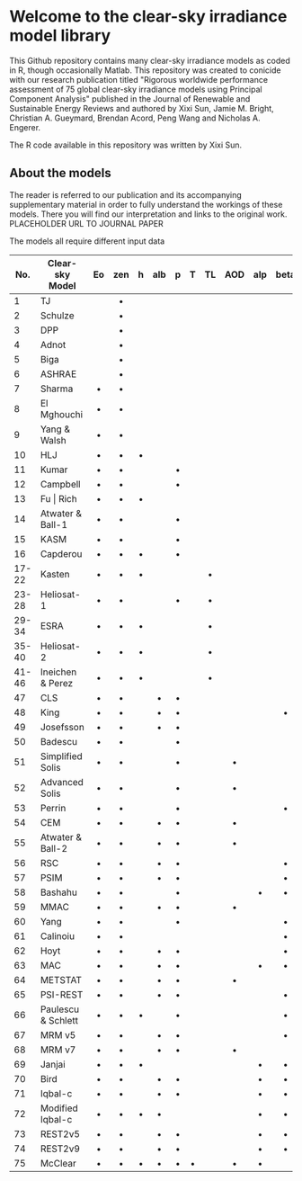 # Welcome to the clear-sky irradiance model library
This Github repository contains many clear-sky irradiance models as coded in R, though occasionally Matlab.
This repository was created to conicide with our research publication titled "Rigorous worldwide performance assessment of 75 global clear-sky irradiance models using Principal Component Analysis" published in the Journal of Renewable and Sustainable Energy Reviews and authored by Xixi Sun, Jamie M. Bright, Christian A. Gueymard, Brendan Acord, Peng Wang and Nicholas A. Engerer.

The R code available in this repository was written by Xixi Sun.

## About the models
The reader is referred to our publication and its accompanying supplementary material in order to fully understand the workings of these models. There you will find our interpretation and links to the original work.
PLACEHOLDER URL TO JOURNAL PAPER

The models all require different input data

|No. |Clear-sky Model| Eo | zen | h | alb | p | T | TL | AOD | alp| beta | O3| NO2 | H2O | tau| Tot 
|---|---------|:---:|:---:|:---:|:---:|:---:|:---:|:---:|:---:|:---:|:---:|:---:|:---:|:---:|:---:|:---:
|1 | TJ |  | •  | | | | | | | | | | | | | 1 
|2 | Schulze |  | •  | | | | | | | | | | | | | 1 
|3 | DPP |  | •  | | | | | | | | | | | | | 1 
|4 | Adnot |  | •  | | | | | | | | | | | | | 1 
|5 | Biga |  |  •  | | | | | | | | | | | | | 1 
|6 | ASHRAE |  |  •  | | | | | | | | | | | | | 1 
|7 | Sharma |   •  |  •  | | | | | | | | | | | | | 2 
|8 | El Mghouchi |   •  |  •  | | | | | | | | | | | | | 2 
|9 | Yang & Walsh |   •  |  •  | | | | | | | | | | | | | 2 
|10 | HLJ |  •  |  •  |  • |  |  |  |  |  |  | | | |  |  | 3 
|11 | Kumar |  •  |  • |  |  |  • |  |  |  |  |  |  | | |  | 3 
|12 | Campbell |  •  |  • |  |  |  • |  |  |  |  |  |  | | |  | 3 
|13 | Fu \| Rich |   • |  • |  •  |  | | |  |  |  | | | |  |  | 3 
|14 | Atwater & Ball-1 |  •  |  •  |  | |  •  | | | | | | | |  • | |4 
|15 | KASM |  •  |  •  | | |  •  | | | | | | | |  • | |4 
|16 | Capderou |  •  |  •  | •  | |  •  | | | | | | | | | |4 
|17-22 | Kasten |   •  |  • |  • |  |  |  |  • |  | | | | | | | 4 
|23-28 | Heliosat-1 |   •  |  •  |  |  |  • |  |  • |  |  | |  | | | | 4 
|29-34 | ESRA |   •  |  • |  •  | | | |  • | | | | | | | | 4 
|35-40 | Heliosat-2 |  •  |  • |  • |  |  |  |  • |  |  | | | |  | | 4 
|41-46 | Ineichen & Perez |   •  |  •  |  • |  |  |  |  • |  | | | |  |  | | 4 
|47 | CLS |  •  |  •  |  |  •  |  • |  |  | |  |  |  |  |  • | |5 
|48 | King |  •  |  •  |  |  •  |  • |  |  | |  |  •  |  |  | | |5 
|49 | Josefsson |   •  |  •  |  |  •  |  • |  |  | |  |  |  |  |  • | |5 
|50 | Badescu |   • |  • |  |  |  • |  |  | |  |  |  •  |  |  • | |5 
|51 | Simplified Solis |   •  |  •  |  |  |  • |  |  |  • |  |  |  |  |  • | |5 
|52 | Advanced Solis |   •  |  •  |  |  |  • |  |  |  • |  |  |  |  |  • | |5 
|53 | Perrin |   •  |  •  |  |  |  • |  |  | |  |  •  |  •  |  |  • | |6 
|54 | CEM |   •  |  •  |  |  •  |  • |  |  |   • | |  |  |  |  • | |6 
|55 | Atwater & Ball-2 |   •  |  • |  |  • |  •  |  |   |  •  |  |  |  |  |  •  | |6 
|56 | RSC |   •  |  •  |  |  •  |  •  |  |   | |  |  •  |  |  |  •  | |6 
|57 | PSIM |   •  |  •  |  |  •  |  •  |  |   | |  |  •  |  |  |  •  | |6 
|58 | Bashahu |  •  |  •  | | |  • | | | |  •  |  •  | |  |  •  | |6 
|59 | MMAC |   •  |  •  |  |  •  |  •  |  |  |  •  |  |  |  |  |  •  | |6 
|60 | Yang |   •  |  •  |  |  |  •  |  |  |  |  |  •  |  •  |  |  •  | |6 
|61 | Calinoiu |  •  |  •  |  |  |  |  |  |  |  |  •  |  •  |  •  |  • | |6 
|62 | Hoyt | •  |  •  |  |  •  |  •  |  |  |  |  |  •  |  •  |  |  •  | | 7 
|63 | MAC |   •  |  •  |  |  •  |  •  |  |  |  |  •  |  •  |  |  |  •  |  |7 
|64 | METSTAT |   •  |  •  | |  •  |  •  |  |  |  •  | | |  •  | |  •  | | 7 
|65 | PSI-REST |   •  |  •  | |  •  |  •  | | | | |  •  |  •  | |  •  | | 7 
|66 | Paulescu & Schlett |   •  |  •  |  •  | |  •  | | | | |  •  |  •  | |  •  | | 7 
|67 | MRM v5 |   •  |  •  |  |  •  |  •  |  |  |  |  |  •  |  •  |  |  • | |7 
|68 | MRM v7 |   •  |  •  |  |  •  |  •  |  |  |  •  | | |  •  |  |  •  |  | 7 
|69 | Janjai |  •  |  •  |  •  | |  |  |  |  |  •  |  • |  • |  |  •  | | 7 
|70 | Bird |   •  |  •  |  |  • |  •  |  |  | |  •  |  • |  • |  |  • | |8 
|71 | Iqbal-c |   •  |  •  |  |  •  |  •  |  |  | |  •  |  • |  • |  |  • | |8 
|72 | Modified Iqbal-c |  •  |  •  |  •  |  •  |   |  |  |  |  •  |  •  |  •  |  |  •  | |8 
|73 | REST2v5 |   •  |  •  |  |  •  |  •  |  |  |  |  • |  • |  • |  • |  • || 9 
|74 | REST2v9 |  •  |  •  |  |  •  |  •  |  |  |  |  •  |  •  |  •  | |  •  |  •  | 9 
|75 | McClear |   •  |  •  |  •  |  •  |  •  |  •  |  |   •  |  •  | | •  | |  •  | | 10 




